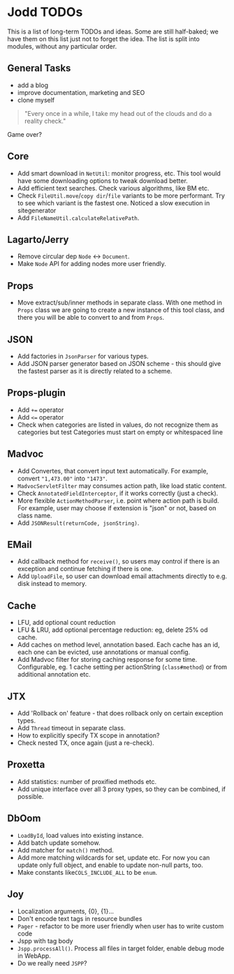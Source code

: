 # Jodd TODOs

This is a list of long-term TODOs and ideas. Some are still half-baked; we have
them on this list just not to forget the idea. The list is split into modules,
without any particular order.

## General Tasks

+ add a blog
+ improve documentation, marketing and SEO
+ clone myself

> "Every once in a while, I take my head out of the clouds and do a reality check."

Game over?

## Core

+ Add smart download in `NetUtil`: monitor progress, etc.
  This tool would have some downloading options to tweak download better.
+ Add efficient text searches. Check various algorithms, like BM etc.
+ Check `FileUtil.move`/`copy dir`/`file` variants to be more performant.
  Try to see which variant is the fastest one. Noticed a slow execution in sitegenerator
+ Add `FileNameUtil.calculateRelativePath`.


## Lagarto/Jerry

+ Remove circular dep `Node` <-> `Document`.
+ Make `Node` API for adding nodes more user friendly.

## Props

+ Move extract/sub/inner methods in separate class. With one method in `Props`
  class we are going to create a new instance of this tool class, and there
  you will be able to convert to and from `Props`.

## JSON

+ Add factories in `JsonParser` for various types.
+ Add JSON parser generator based on JSON scheme - this should give the fastest
  parser as it is directly related to a scheme. 


## Props-plugin

+ Add `+=` operator
+ Add `<=` operator
+ Check when categories are listed in values, do not recognize them as categories but test
  Categories must start on empty or whitespaced line

## Madvoc

+ Add Convertes, that convert input text automatically.
  For example, convert `"1,473.00"` into `"1473"`.
+ `MadvocServletFilter` may consumes action path, like load static content.
+ Check `AnnotatedFieldInterceptor`, if it works correctly (just a check).
+ More flexible `ActionMethodParser`, i.e. point where action path is build.
  For example, user may choose if extension is "json" or not, based on class name.
+ Add `JSONResult(returnCode, jsonString)`.

## EMail

+ Add callback method for `receive()`, so users may control if there is an
  exception and continue fetching if there is one.
+ Add `UploadFile`, so user can download email attachments directly to e.g. disk instead to memory.

## Cache

+ LFU, add optional count reduction
+ LFU & LRU, add optional percentage reduction: eg, delete 25% od cache.
+ Add caches on method level, annotation based.
  Each cache has an id, each one can be evicted, use annotations or manual config.
+ Add Madvoc filter for storing caching response for some time.
  Configurable, eg. 1 cache setting per actionString (`class#method`) or from additional annotation etc.

## JTX

+ Add 'Rollback on' feature - that does rollback only on certain exception types.
+ Add `Thread` timeout in separate class.
+ How to explicitly specify TX scope in annotation? 
+ Check nested TX, once again (just a re-check).

## Proxetta

+ Add statistics: number of proxified methods etc.
+ Add unique interface over all 3 proxy types, so they can be combined, if possible.

## DbOom

+ `LoadById`, load values into existing instance.
+ Add batch update somehow.
+ Add matcher for `match()` method.
+ Add more matching wildcards for set, update etc. For now you can update only
  full object, and enable to update non-null parts, too.
+ Make constants like`COLS_INCLUDE_ALL` to be `enum`.

## Joy

+ Localization arguments, {0}, {1}...
+ Don't encode text tags in resource bundles
+ `Pager` - refactor to be more user friendly when user has to write custom code
+ Jspp with tag body
+ `Jspp.processAll()`. Process all files in target folder, enable debug mode in WebApp.
+ Do we really need `JSPP`?
